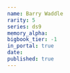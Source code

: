 ```yaml
---
name: Barry Waddle
rarity: 5
series: ds9
memory_alpha:
bigbook_tier: -1
in_portal: true
date:
published: true
---
```



